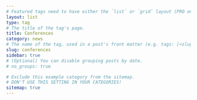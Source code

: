```yaml
---
# Featured tags need to have either the `list` or `grid` layout (PRO only).ss
layout: list
type: tag
# The title of the tag's page.
title: Conferences
category: news
# The name of the tag, used in a post's front matter (e.g. tags: [<slug>]).
slug: conferences
sidebar: true
# (Optional) You can disable grouping posts by date.
# no_groups: true

# Exclude this example category from the sitemap.
# DON'T USE THIS SETTING IN YOUR CATEGORIES!
sitemap: true
---
```

